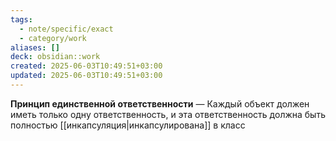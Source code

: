 ```yaml
---
tags:
  - note/specific/exact
  - category/work
aliases: []
deck: obsidian::work
created: 2025-06-03T10:49:51+03:00
updated: 2025-06-03T10:49:51+03:00
---
```


**Принцип единственной ответственности**
—
Каждый объект должен иметь только одну ответственность, и эта ответственность должна быть полностью [[инкапсуляция|инкапсулирована]] в класс
